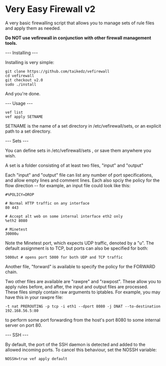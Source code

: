 # Very Easy Firewall v2

A very basic firewalling script that allows you to manage sets of rule files
and apply them as needed.

**Do NOT use vefirewall in conjunction with other firewall management tools.**

--- Installing ---

Installing is very simple:

	git clone https://github.com/taikedz/vefirewall
	cd vefirewall
	git checkout v2.0
	sudo ./install

And you're done.

--- Usage ---

	vef list
	vef apply SETNAME

SETNAME is the name of a set directory in /etc/vefirewall/sets, or an explicit
path to a set directory.

--- Sets ---

You can define sets in /etc/vefirewall/sets , or save them anywhere you wish.

A set is a folder consisting of at least two files, "input" and "output"

Each "input" and "output" file can list any number of port specifications,
and allow empty lines and comment lines. Each also spciy the policy for
the flow direction -- for example, an input file could look like this:

	#%POLICY=DROP

	# Normal HTTP traffic on any interface
	80 443

	# Accept alt web on some internal interface eth2 only
	%eth2 8080

	# Minetest
	30000u

Note the Minetest port, which expects UDP traffic, denoted by a "u". The default
assignment is to TCP, but ports can also be specified for both:

	5000ut # opens port 5000 for both UDP and TCP traffic

Another file, "forward" is available to specify the policy for the FORWARD chain.

Two other files are available are "rawpre" and "rawpost". These allow you to apply
rules before, and after, the input and output files are processed. These files simply
contain raw arguments to iptables. For example, you may have this in your rawpre file:

	-t nat PREROUTING -p tcp -i eth1 --dport 8080 -j DNAT --to-destination 192.168.56.5:80

to perform some port forwarding from the host's port 8080 to some internal server on port 80.

--- SSH ---

By default, the port of the SSH daemon is detected and added to the
allowed incoming ports. To cancel this behaviour, set the NOSSH variable:

	NOSSH=true vef apply default

